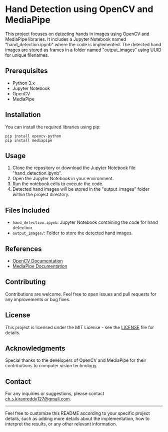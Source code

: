 # Hand Detection using OpenCV and MediaPipe

This project focuses on detecting hands in images using OpenCV and MediaPipe libraries. It includes a Jupyter Notebook named "hand_detection.ipynb" where the code is implemented. The detected hand images are stored as frames in a folder named "output_images" using UUID for unique filenames.

## Prerequisites
- Python 3.x
- Jupyter Notebook
- OpenCV
- MediaPipe

## Installation

You can install the required libraries using pip:

```
pip install opencv-python
pip install mediapipe
```

## Usage

1. Clone the repository or download the Jupyter Notebook file "hand_detection.ipynb".
2. Open the Jupyter Notebook in your environment.
3. Run the notebook cells to execute the code.
4. Detected hand images will be stored in the "output_images" folder within the project directory.

## Files Included

- `hand_detection.ipynb`: Jupyter Notebook containing the code for hand detection.
- `output_images/`: Folder to store the detected hand images.

## References

- [OpenCV Documentation](https://opencv.org/)
- [MediaPipe Documentation](https://google.github.io/mediapipe/)

## Contributing

Contributions are welcome. Feel free to open issues and pull requests for any improvements or bug fixes.

## License

This project is licensed under the MIT License - see the [LICENSE](LICENSE) file for details.

## Acknowledgments

Special thanks to the developers of OpenCV and MediaPipe for their contributions to computer vision technology.

## Contact

For any inquiries or suggestions, please contact <ch.s.kiranreddy127@gmail.com>.

--- 

Feel free to customize this README according to your specific project details, such as adding more details about the implementation, how to interpret the results, or any other relevant information.
